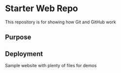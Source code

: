 # Starter Web Repo

This repository is for showing how Git and GitHub work

## Purpose
## Deployment

Sample website with plenty of files for demos
